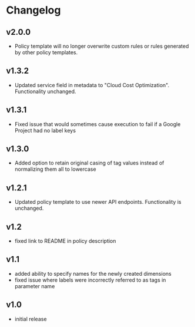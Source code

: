 # Changelog

## v2.0.0

- Policy template will no longer overwrite custom rules or rules generated by other policy templates.

## v1.3.2

- Updated service field in metadata to "Cloud Cost Optimization". Functionality unchanged.

## v1.3.1

- Fixed issue that would sometimes cause execution to fail if a Google Project had no label keys

## v1.3.0

- Added option to retain original casing of tag values instead of normalizing them all to lowercase

## v1.2.1

- Updated policy template to use newer API endpoints. Functionality is unchanged.

## v1.2

- fixed link to README in policy description

## v1.1

- added ability to specify names for the newly created dimensions
- fixed issue where labels were incorrectly referred to as tags in parameter name

## v1.0

- initial release
